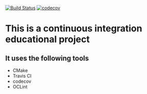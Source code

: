 
[![Build Status](https://travis-ci.com/diaa3007/CI_test.svg?branch=master)](https://travis-ci.com/diaa3007/CI_test/)	[![codecov](https://codecov.io/gh/diaa3007/CI_test/branch/master/graph/badge.svg)](https://codecov.io/gh/diaa3007/CI_test)



# This is a continuous integration educational project

## It uses the following tools
- CMake
- Travis CI
- codecov
- OCLint